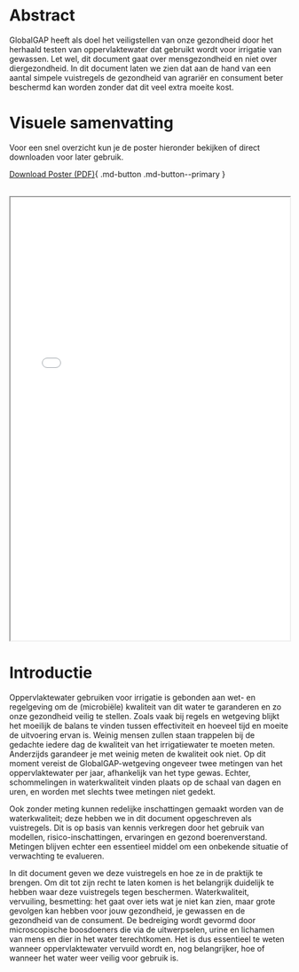 # Abstract

GlobalGAP heeft als doel het veiligstellen van onze gezondheid door het herhaald testen van oppervlaktewater dat gebruikt wordt voor irrigatie van gewassen. Let wel, dit document gaat over mensgezondheid en niet over diergezondheid. In dit document laten we zien dat aan de hand van een aantal simpele vuistregels de gezondheid van agrariër en consument beter beschermd kan worden zonder dat dit veel extra moeite kost.

# Visuele samenvatting

Voor een snel overzicht kun je de poster hieronder bekijken of direct downloaden voor later gebruik.

[Download Poster (PDF)](poster.pdf){ .md-button .md-button--primary }

<br>

<iframe src="poster.pdf" width="100%" height="800px" title="Poster FoodS Veilig Irrigatiewater">
    <p>Je browser ondersteunt geen ingesloten PDF's. Gebruik de knop hierboven om de poster te downloaden.</p>
</iframe>


# Introductie

Oppervlaktewater gebruiken voor irrigatie is gebonden aan wet- en regelgeving om de (microbiële) kwaliteit van dit water te garanderen en zo onze gezondheid veilig te stellen. Zoals vaak bij regels en wetgeving blijkt het moeilijk de balans te vinden tussen effectiviteit en hoeveel tijd en moeite de uitvoering ervan is. Weinig mensen zullen staan trappelen bij de gedachte iedere dag de kwaliteit van het irrigatiewater te moeten meten. Anderzijds garandeer je met weinig meten de kwaliteit ook niet. Op dit moment vereist de GlobalGAP-wetgeving ongeveer twee metingen van het oppervlaktewater per jaar, afhankelijk van het type gewas. Echter, schommelingen in waterkwaliteit vinden plaats op de schaal van dagen en uren, en worden met slechts twee metingen niet gedekt.

Ook zonder meting kunnen redelijke inschattingen gemaakt worden van de waterkwaliteit; deze hebben we in dit document opgeschreven als vuistregels. Dit is op basis van kennis verkregen door het gebruik van modellen, risico-inschattingen, ervaringen en gezond boerenverstand. Metingen blijven echter een essentieel middel om een onbekende situatie of verwachting te evalueren.

In dit document geven we deze vuistregels en hoe ze in de praktijk te brengen. Om dit tot zijn recht te laten komen is het belangrijk duidelijk te hebben waar deze vuistregels tegen beschermen. Waterkwaliteit, vervuiling, besmetting: het gaat over iets wat je niet kan zien, maar grote gevolgen kan hebben voor jouw gezondheid, je gewassen en de gezondheid van de consument. De bedreiging wordt gevormd door microscopische boosdoeners die via de uitwerpselen, urine en lichamen van mens en dier in het water terechtkomen. Het is dus essentieel te weten wanneer oppervlaktewater vervuild wordt en, nog belangrijker, hoe of wanneer het water weer veilig voor gebruik is.
